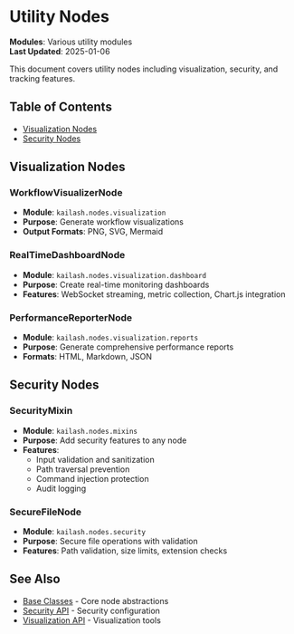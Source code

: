 # Utility Nodes

**Modules**: Various utility modules  
**Last Updated**: 2025-01-06

This document covers utility nodes including visualization, security, and tracking features.

## Table of Contents
- [Visualization Nodes](#visualization-nodes)
- [Security Nodes](#security-nodes)

## Visualization Nodes

### WorkflowVisualizerNode
- **Module**: `kailash.nodes.visualization`
- **Purpose**: Generate workflow visualizations
- **Output Formats**: PNG, SVG, Mermaid

### RealTimeDashboardNode
- **Module**: `kailash.nodes.visualization.dashboard`
- **Purpose**: Create real-time monitoring dashboards
- **Features**: WebSocket streaming, metric collection, Chart.js integration

### PerformanceReporterNode
- **Module**: `kailash.nodes.visualization.reports`
- **Purpose**: Generate comprehensive performance reports
- **Formats**: HTML, Markdown, JSON

## Security Nodes

### SecurityMixin
- **Module**: `kailash.nodes.mixins`
- **Purpose**: Add security features to any node
- **Features**:
  - Input validation and sanitization
  - Path traversal prevention
  - Command injection protection
  - Audit logging

### SecureFileNode
- **Module**: `kailash.nodes.security`
- **Purpose**: Secure file operations with validation
- **Features**: Path validation, size limits, extension checks

## See Also
- [Base Classes](01-base-nodes.md) - Core node abstractions
- [Security API](../api/09-security-access.yaml) - Security configuration
- [Visualization API](../api/10-visualization.yaml) - Visualization tools